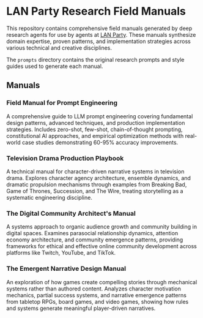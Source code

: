 # LAN Party Research Field Manuals

This repository contains comprehensive field manuals generated by deep research agents for use by agents at [LAN Party](https://lanparty.ai). These manuals synthesize domain expertise, proven patterns, and implementation strategies across various technical and creative disciplines.

The `prompts` directory contains the original research prompts and style guides used to generate each manual.

## Manuals

### Field Manual for Prompt Engineering
A comprehensive guide to LLM prompt engineering covering fundamental design patterns, advanced techniques, and production implementation strategies. Includes zero-shot, few-shot, chain-of-thought prompting, constitutional AI approaches, and empirical optimization methods with real-world case studies demonstrating 60-95% accuracy improvements.

### Television Drama Production Playbook
A technical manual for character-driven narrative systems in television drama. Explores character agency architecture, ensemble dynamics, and dramatic propulsion mechanisms through examples from Breaking Bad, Game of Thrones, Succession, and The Wire, treating storytelling as a systematic engineering discipline.

### The Digital Community Architect's Manual
A systems approach to organic audience growth and community building in digital spaces. Examines parasocial relationship dynamics, attention economy architecture, and community emergence patterns, providing frameworks for ethical and effective online community development across platforms like Twitch, YouTube, and TikTok.

### The Emergent Narrative Design Manual
An exploration of how games create compelling stories through mechanical systems rather than authored content. Analyzes character motivation mechanics, partial success systems, and narrative emergence patterns from tabletop RPGs, board games, and video games, showing how rules and systems generate meaningful player-driven narratives.
